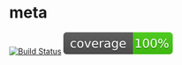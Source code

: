 # meta

[![Build Status](https://travis-ci.org/danielsuo/meta.svg?branch=master)](https://travis-ci.org/danielsuo/meta)
![coverage](assets/img/coverage.svg)
